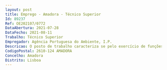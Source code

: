 ```yaml
--- 
layout: post
title: Emprego - Amadora - Técnico Superior
Id: 89237
Ref: OE202107/0772
DataAbertura: 2021-07-28
DataFecho: 2021-08-11
Trabalho: Técnico Superior
Empregador: Agência Portuguesa do Ambiente, I.P.
Descricao: O posto de trabalho caracteriza se pelo exercício de funções integradas da carreira de técnico superior mais específicamente na área de conceção, planeamento (físico e financeiro) e gestão de projetos integrados em espaço urbano, em zonas costeiras e áreas naturais Em particular  •	assegurar a articulação das várias entidades com competências num dado território, nomeadamente as autarquias, a administração central de vários setores e a administração central desconcentrada  • a articulação com as entidades financiadoras dos projetos Pólis, nomeadamente a gestão dos diversos programas operacionais, com particular relevância para os Programas Operacionais POSEUR, PO Regionais e Mar 2020  • a preparação, análise e acompanhamento de candidaturas a financiamentos comunitários dos programas operacionais acima referidos  a procura de soluções para a combinação de interesses de desenvolvimento social e económico com os da proteção da orla costeira e da conservação dos valores naturais e paisagísticos  • a coordenação de equipas multidisciplinares no âmbito das intervenções associadas aos projetos Pólis 
CodigoPostal: 2610-124 AMADORA
Concelho: Amadora
Distrito: Lisboa
--- 
```

